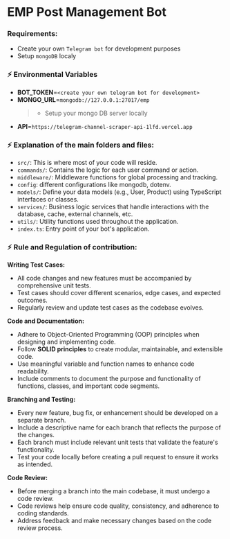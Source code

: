 # EMP Post Management Bot

### Requirements:

- Create your own `Telegram bot` for development purposes
- Setup `mongoDB` localy

### ⚡️ Environmental Variables

- **BOT_TOKEN**=`<create your own telegram bot for development>`
- **MONGO_URL**=`mongodb://127.0.0.1:27017/emp`
  > - Setup your mongo DB server locally
- **API**=`https://telegram-channel-scraper-api-1lfd.vercel.app`

### ⚡️ Explanation of the main folders and files:

- `src/`: This is where most of your code will reside.
- `commands/`: Contains the logic for each user command or action.
- `middleware/`: Middleware functions for global processing and tracking.
- `config`: different configurations like mongodb, dotenv.
- `models/`: Define your data models (e.g., User, Product) using TypeScript interfaces or classes.
- `services/`: Business logic services that handle interactions with the database, cache, external channels, etc.
- `utils/`: Utility functions used throughout the application.
- `index.ts`: Entry point of your bot's application.

### ⚡️ **Rule and Regulation of contribution**:

**Writing Test Cases:**

- All code changes and new features must be accompanied by comprehensive unit tests.
- Test cases should cover different scenarios, edge cases, and expected outcomes.
- Regularly review and update test cases as the codebase evolves.

**Code and Documentation:**

- Adhere to Object-Oriented Programming (OOP) principles when designing and implementing code.
- Follow **SOLID principles** to create modular, maintainable, and extensible code.
- Use meaningful variable and function names to enhance code readability.
- Include comments to document the purpose and functionality of functions, classes, and important code segments.

**Branching and Testing:**

- Every new feature, bug fix, or enhancement should be developed on a separate branch.
- Include a descriptive name for each branch that reflects the purpose of the changes.
- Each branch must include relevant unit tests that validate the feature's functionality.
- Test your code locally before creating a pull request to ensure it works as intended.

**Code Review:**

- Before merging a branch into the main codebase, it must undergo a code review.
- Code reviews help ensure code quality, consistency, and adherence to coding standards.
- Address feedback and make necessary changes based on the code review process.
